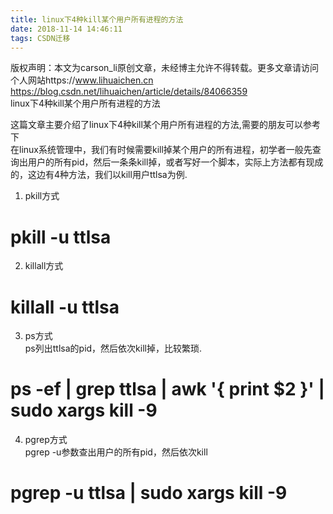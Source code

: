 ```yaml
---
title: linux下4种kill某个用户所有进程的方法
date: 2018-11-14 14:46:11
tags: CSDN迁移
---
```

 版权声明：本文为carson_li原创文章，未经博主允许不得转载。更多文章请访问个人网站https://www.lihuaichen.cn https://blog.csdn.net/lihuaichen/article/details/84066359   
  linux下4种kill某个用户所有进程的方法  
   
 这篇文章主要介绍了linux下4种kill某个用户所有进程的方法,需要的朋友可以参考下  
 在linux系统管理中，我们有时候需要kill掉某个用户的所有进程，初学者一般先查询出用户的所有pid，然后一条条kill掉，或者写好一个脚本，实际上方法都有现成的，这边有4种方法，我们以kill用户ttlsa为例.  
 1. pkill方式  
 # pkill -u ttlsa  
 2. killall方式  
 # killall -u ttlsa  
 3. ps方式  
 ps列出ttlsa的pid，然后依次kill掉，比较繁琐.  
 # ps -ef | grep ttlsa | awk '{ print $2 }' | sudo xargs kill -9  
 4. pgrep方式  
 pgrep -u参数查出用户的所有pid，然后依次kill  
 # pgrep -u ttlsa | sudo xargs kill -9

   
 